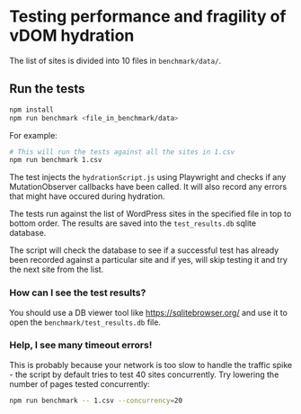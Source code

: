 # Testing performance and fragility of vDOM hydration

The list of sites is divided into 10 files in `benchmark/data/`.

## Run the tests

```sh
npm install 
npm run benchmark <file_in_benchmark/data>
```

For example:

```sh
# This will run the tests against all the sites in 1.csv
npm run benchmark 1.csv
```

The test injects the `hydrationScript.js` using Playwright and checks if any
MutationObserver callbacks have been called. It will also record any errors that
might have occured during hydration.

The tests run against the list of WordPress sites in the specified file in top to
bottom order. The results are saved into the `test_results.db` sqlite database.

The script will check the database to see if a successful test has already been 
recorded against a particular site and if yes, will skip testing it and try the
next site from the list.

### How can I see the test results?

You should use a DB viewer tool like <https://sqlitebrowser.org/>  and use it to
open the `benchmark/test_results.db` file.

### Help, I see many timeout errors!

This is probably because your network is too slow to handle the traffic spike -
the script by default tries to test 40 sites concurrently. Try lowering the
number of pages tested concurrently:

```sh
npm run benchmark -- 1.csv --concurrency=20
```
